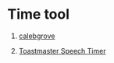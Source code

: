 # Time tool

1. [calebgrove](https://tmtimer.calebgrove.com/)

2. [Toastmaster Speech Timer](https://www.toastmastertimer.com/)

